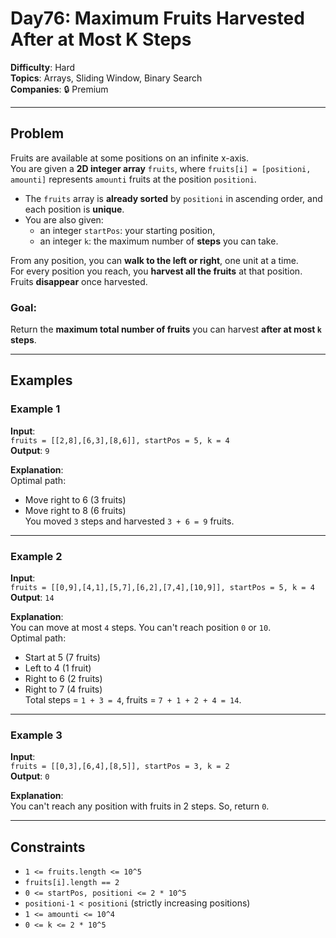 # Day76: Maximum Fruits Harvested After at Most K Steps

**Difficulty**: Hard  
**Topics**: Arrays, Sliding Window, Binary Search  
**Companies**: 🔒 Premium

---

## Problem

Fruits are available at some positions on an infinite x-axis.  
You are given a **2D integer array** `fruits`, where `fruits[i] = [positioni, amounti]` represents `amounti` fruits at the position `positioni`.

- The `fruits` array is **already sorted** by `positioni` in ascending order, and each position is **unique**.
- You are also given:
  - an integer `startPos`: your starting position,
  - an integer `k`: the maximum number of **steps** you can take.

From any position, you can **walk to the left or right**, one unit at a time.  
For every position you reach, you **harvest all the fruits** at that position.  
Fruits **disappear** once harvested.

### Goal:
Return the **maximum total number of fruits** you can harvest **after at most `k` steps**.

---

## Examples

### Example 1

**Input**:  
`fruits = [[2,8],[6,3],[8,6]], startPos = 5, k = 4`  
**Output**: `9`  

**Explanation**:  
Optimal path:  
- Move right to 6 (3 fruits)  
- Move right to 8 (6 fruits)  
You moved `3` steps and harvested `3 + 6 = 9` fruits.

---

### Example 2

**Input**:  
`fruits = [[0,9],[4,1],[5,7],[6,2],[7,4],[10,9]], startPos = 5, k = 4`  
**Output**: `14`  

**Explanation**:  
You can move at most `4` steps. You can't reach position `0` or `10`.  
Optimal path:  
- Start at 5 (7 fruits)  
- Left to 4 (1 fruit)  
- Right to 6 (2 fruits)  
- Right to 7 (4 fruits)  
Total steps = `1 + 3 = 4`, fruits = `7 + 1 + 2 + 4 = 14`.

---

### Example 3

**Input**:  
`fruits = [[0,3],[6,4],[8,5]], startPos = 3, k = 2`  
**Output**: `0`  

**Explanation**:  
You can't reach any position with fruits in 2 steps. So, return `0`.

---

## Constraints

- `1 <= fruits.length <= 10^5`
- `fruits[i].length == 2`
- `0 <= startPos, positioni <= 2 * 10^5`
- `positioni-1 < positioni` (strictly increasing positions)
- `1 <= amounti <= 10^4`
- `0 <= k <= 2 * 10^5`
